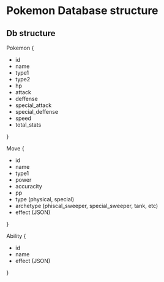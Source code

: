 
# Pokemon Database structure

## Db structure

Pokemon {
- id
- name 
- type1
- type2
- hp
- attack
- deffense
- special_attack
- special_deffense
- speed
- total_stats

}

Move {
- id
- name 
- type1
- power
- accuracity
- pp
- type (physical, special)
- archetype (phiscal_sweeper, special_sweeper, tank, etc)
- effect (JSON)

}

Ability {
- id
- name 
- effect (JSON)

}
